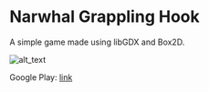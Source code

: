 # Narwhal Grappling Hook

A simple game made using libGDX and Box2D.

![alt_text](https://lh3.googleusercontent.com/FLWf27vOyUw8PVAAbJWxCAHG1oRY0B_m7Sqr4CNaGoFYzuQoJ9YY0hzCyC2yVqPFLvg=s0)


Google Play: <a href="https://play.google.com/store/apps/details?id=com.karkoon.grapplinghooknarwhal"> link </a>
